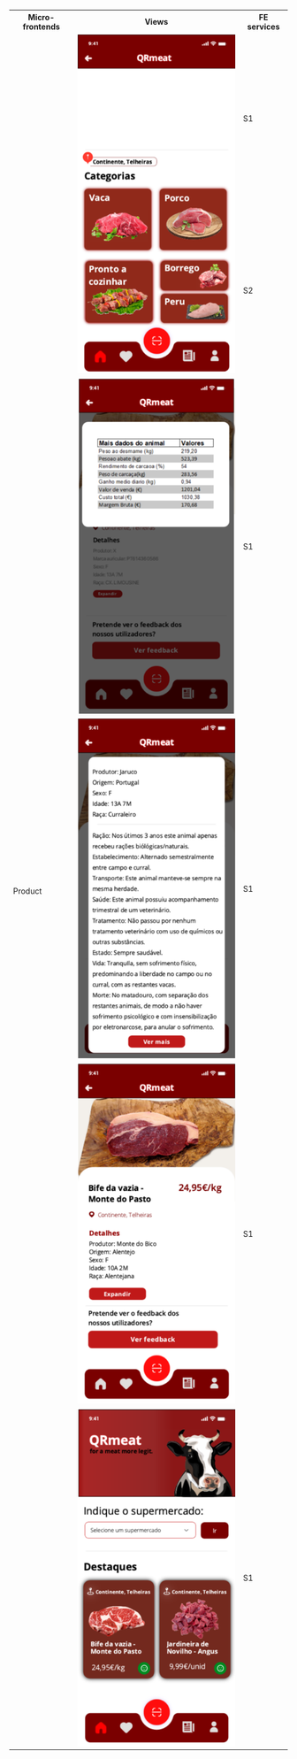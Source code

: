 <table>
  <tr>
    <th>Micro-frontends</th>
    <th>Views</th>
    <th>FE services</th>
  </tr>
  <tr>
    <td rowspan="7">Product</td>
    <td rowspan="2"><img src="../images/categorias.png" ></td>
    <td >S1</td>
  </tr>
  <tr>
    <td>S2</td>
  </tr>
  <tr>
    <td><img src="../images/detalhes_carne.png" ></td>
    <td>S1</td>
  </tr>
  <tr>
    <td><img src="../images/info_carne.png" ></td>
    <td>S1</td>
  </tr>
  <tr>
    <td><img src="../images/info_produto.png" ></td>
    <td>S1</td>
  </tr>
  <tr>
    <td><img src="../images/produtos.png" ></td>
    <td>S1</td>
  </tr>

  
</table>